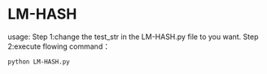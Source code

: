 # LM-HASH
usage:
Step 1:change the test_str in the LM-HASH.py file to you want.
Step 2:execute flowing command：
~~~
python LM-HASH.py
~~~

